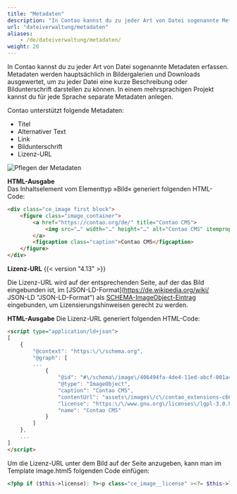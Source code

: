 ```yaml
---
title: "Metadaten"
description: "In Contao kannst du zu jeder Art von Datei sogenannte Metadaten erfassen."
url: "dateiverwaltung/metadaten"
aliases:
    - /de/dateiverwaltung/metadaten/
weight: 20
---
```


In Contao kannst du zu jeder Art von Datei sogenannte Metadaten erfassen. Metadaten werden hauptsächlich in 
Bildergalerien und Downloads ausgewertet, um zu jeder Datei eine kurze Beschreibung oder Bildunterschrift darstellen 
zu können. In einem mehrsprachigen Projekt kannst du für jede Sprache separate Metadaten anlegen.

Contao unterstützt folgende Metadaten:

- Titel
- Alternativer Text
- Link
- Bildunterschrift
- Lizenz-URL

![Pflegen der Metadaten](/de/file-manager/images/de/pflegen-der-metadaten.png?classes=shadow)

**HTML-Ausgabe**  
Das Inhaltselement vom Elementtyp »Bild« generiert folgenden HTML-Code:

```html
<div class="ce_image first block">
    <figure class="image_container">
        <a href="https://contao.org/de/" title="Contao CMS">
            <img src="…" width="…" height="…" alt="Contao CMS" itemprop="image">
        </a>
        <figcaption class="caption">Contao CMS</figcaption>
    </figure>
</div>
```

**Lizenz-URL**
{{< version "4.13" >}}

Die Lizenz-URL wird auf der entsprechenden Seite, auf der das Bild eingebunden ist, im [JSON-LD-Format](https://de.wikipedia.org/wiki/ JSON-LD "JSON-LD-Format") als [SCHEMA-ImageObject-Eintrag](https://schema.org/ImageObject "SCHEMA-ImageObject") eingebunden, um Lizensierungshinweisen gerecht zu werden.

**HTML-Ausgabe**
Die Lizenz-URL generiert folgenden HTML-Code:

```html
<script type="application/ld+json">
[
    {
        "@context": "https:\/\/schema.org",
        "@graph": [
        ...
            {
                "@id": "#\/schema\/image\/406494fa-4de4-11ed-abcf-001a4a0502b4",
                "@type": "ImageObject",
                "caption": "Contao CMS",
                "contentUrl": "assets\/images\/c\/contao_extensions-c6607fb7.png",
                "license": "https:\/\/www.gnu.org\/licenses\/lgpl-3.0.html",
                "name": "Contao CMS"
            }
        ]
    },
    ...
]
</script>
```

Um die Lizenz-URL unter dem Bild auf der Seite anzugeben, kann man im Template image.html5 folgenden Code einfügen:

```php
<?php if ($this->license): ?><p class="ce_image__license" ><?= $this->license ?></p><?php endif; ?>
```
